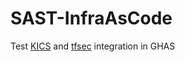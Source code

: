 # SAST-InfraAsCode

Test [KICS](https://github.com/Checkmarx/kics-github-action) and [tfsec](https://github.com/marketplace/actions/run-tfsec-with-sarif-upload) integration in GHAS
